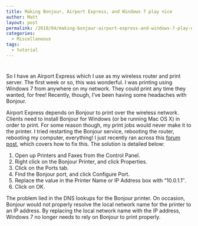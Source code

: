 ```yaml
---
title: Making Bonjour, Airport Express, and Windows 7 play nice
author: Matt
layout: post
permalink: /2010/04/making-bonjour-airport-express-and-windows-7-play-nice/
categories:
  - Miscellaneous
tags:
  - tutorial
---
```

# 

So I have an Airport Express which I use as my wireless router and print server. The first week or so, this was wonderful. I was printing using Windows 7 from anywhere on my network. They could print any time they wanted, for free! Recently, though, I’ve been having some headaches with Bonjour.

Airport Express depends on Bonjour to print over the wireless network. Clients need to install Bonjour for Windows (or be running Mac OS X) in order to print. For some reason though, my print jobs would never make it to the printer. I tried restarting the Bonjour service, rebooting the router, rebooting my computer, everything! I just recently ran across this [forum post][1], which covers how to fix this. The solution is detailed below:

 [1]: http://social.answers.microsoft.com/Forums/en-US/w7hardware/thread/e1a0e074-c844-4982-b353-ea7d859a554a

1.  Open up Printers and Faxes from the Control Panel.
2.  Right click on the Bonjour Printer, and click Properties.
3.  Click on the Ports tab.
4.  Find the Bonjour port, and click Configure Port.
5.  Replace the value in the Printer Name or IP Address box with “10.0.1.1″.
6.  Click on OK.

The problem lied in the DNS lookups for the Bonjour printer. On occasion, Bonjour would not properly resolve the local network name for the printer to an IP address. By replacing the local network name with the IP address, Windows 7 no longer needs to rely on Bonjour to print properly.